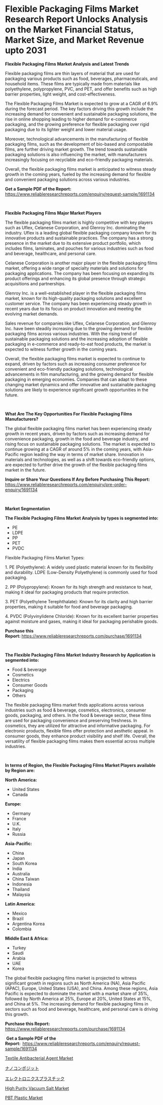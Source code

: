 <p><h1>Flexible Packaging Films Market Research Report Unlocks Analysis on the Market Financial Status, Market Size, and Market Revenue upto 2031</h1></p><p><strong>Flexible Packaging Films Market Analysis and Latest Trends</strong></p>
<p><p>Flexible packaging films are thin layers of material that are used for packaging various products such as food, beverages, pharmaceuticals, and household items. These films are typically made from materials like polyethylene, polypropylene, PVC, and PET, and offer benefits such as high barrier properties, light weight, and cost-effectiveness.</p><p>The Flexible Packaging Films Market is expected to grow at a CAGR of 6.9% during the forecast period. The key factors driving this growth include the increasing demand for convenient and sustainable packaging solutions, the rise in online shopping leading to higher demand for e-commerce packaging, and the growing preference for flexible packaging over rigid packaging due to its lighter weight and lower material usage.</p><p>Moreover, technological advancements in the manufacturing of flexible packaging films, such as the development of bio-based and compostable films, are further driving market growth. The trend towards sustainable packaging solutions is also influencing the market, with manufacturers increasingly focusing on recyclable and eco-friendly packaging materials.</p><p>Overall, the flexible packaging films market is anticipated to witness steady growth in the coming years, fueled by the increasing demand for flexible and convenient packaging solutions across various industries.</p></p>
<p><strong>Get a Sample PDF of the Report:&nbsp;</strong> <a href="https://www.reliableresearchreports.com/enquiry/request-sample/1691134">https://www.reliableresearchreports.com/enquiry/request-sample/1691134</a></p>
<p>&nbsp;</p>
<p><strong>Flexible Packaging Films Major Market Players</strong></p>
<p><p>The flexible packaging films market is highly competitive with key players such as Uflex, Celanese Corporation, and Glenroy Inc. dominating the industry. Uflex is a leading global flexible packaging company known for its innovative products and sustainable practices. The company has a strong presence in the market due to its extensive product portfolio, which includes films, laminates, and pouches for various industries such as food and beverage, healthcare, and personal care.</p><p>Celanese Corporation is another major player in the flexible packaging films market, offering a wide range of specialty materials and solutions for packaging applications. The company has been focusing on expanding its product offerings and enhancing its global presence through strategic acquisitions and partnerships.</p><p>Glenroy Inc. is a well-established player in the flexible packaging films market, known for its high-quality packaging solutions and excellent customer service. The company has been experiencing steady growth in recent years due to its focus on product innovation and meeting the evolving market demands.</p><p>Sales revenue for companies like Uflex, Celanese Corporation, and Glenroy Inc. have been steadily increasing due to the growing demand for flexible packaging films across various industries. With the rising trend of sustainable packaging solutions and the increasing adoption of flexible packaging in e-commerce and ready-to-eat food products, the market is expected to witness further growth in the coming years.</p><p>Overall, the flexible packaging films market is expected to continue to expand, driven by factors such as increasing consumer preference for convenient and eco-friendly packaging solutions, technological advancements in film manufacturing, and the growing demand for flexible packaging in emerging economies. Companies that can adapt to these changing market dynamics and offer innovative and sustainable packaging solutions are likely to experience significant growth opportunities in the future.</p></p>
<p>&nbsp;</p>
<p><strong>What Are The Key Opportunities For Flexible Packaging Films Manufacturers?</strong></p>
<p><p>The global flexible packaging films market has been experiencing steady growth in recent years, driven by factors such as increasing demand for convenience packaging, growth in the food and beverage industry, and rising focus on sustainable packaging solutions. The market is expected to continue growing at a CAGR of around 5% in the coming years, with Asia-Pacific region leading the way in terms of market share. Innovation in materials and technologies, as well as a shift towards eco-friendly options, are expected to further drive the growth of the flexible packaging films market in the future.</p></p>
<p><strong>Inquire or Share Your Questions If Any Before Purchasing This Report:</strong> <a href="https://www.reliableresearchreports.com/enquiry/pre-order-enquiry/1691134">https://www.reliableresearchreports.com/enquiry/pre-order-enquiry/1691134</a></p>
<p>&nbsp;</p>
<p><strong>Market Segmentation</strong></p>
<p><strong>The Flexible Packaging Films Market Analysis by types is segmented into:</strong></p>
<p><ul><li>PE</li><li>LDPE</li><li>PP</li><li>PET</li><li>PVDC</li></ul></p>
<p><p>Flexible Packaging Films Market Types:</p><p>1. PE (Polyethylene): A widely used plastic material known for its flexibility and durability. LDPE (Low-Density Polyethylene) is commonly used for food packaging.</p><p>2. PP (Polypropylene): Known for its high strength and resistance to heat, making it ideal for packaging products that require protection.</p><p>3. PET (Polyethylene Terephthalate): Known for its clarity and high barrier properties, making it suitable for food and beverage packaging.</p><p>4. PVDC (Polyvinylidene Chloride): Known for its excellent barrier properties against moisture and gases, making it ideal for packaging perishable goods.</p></p>
<p><strong>Purchase this Report:&nbsp;</strong><a href="https://www.reliableresearchreports.com/purchase/1691134">https://www.reliableresearchreports.com/purchase/1691134</a></p>
<p>&nbsp;</p>
<p><strong>The Flexible Packaging Films Market Industry Research by Application is segmented into:</strong></p>
<p><ul><li>Food & beverage</li><li>Cosmetics</li><li>Electrics</li><li>Consumer Goods</li><li>Packaging</li><li>Others</li></ul></p>
<p><p>The flexible packaging films market finds applications across various industries such as food & beverage, cosmetics, electronics, consumer goods, packaging, and others. In the food & beverage sector, these films are used for packaging convenience and preserving freshness. In cosmetics, they are utilized for attractive and informative packaging. For electronic products, flexible films offer protection and aesthetic appeal. In consumer goods, they enhance product visibility and shelf life. Overall, the versatility of flexible packaging films makes them essential across multiple industries.</p></p>
<p>&nbsp;</p>
<p><strong>In terms of Region, the Flexible Packaging Films Market Players available by Region are:</strong></p>
<p>
    <p> <strong> North America: </strong>
        <ul>
            <li>United States</li>
            <li>Canada</li>
        </ul>
        </p> 
    <p> <strong> Europe: </strong>
        <ul>
            <li>Germany</li>
            <li>France</li>
            <li>U.K.</li>
            <li>Italy</li>
            <li>Russia</li>
        </ul>
        </p> 
    <p> <strong> Asia-Pacific: </strong>
        <ul>
            <li>China</li>
            <li>Japan</li>
            <li>South Korea</li>
            <li>India</li>
            <li>Australia</li>
            <li>China Taiwan</li>
            <li>Indonesia</li>
            <li>Thailand</li>
            <li>Malaysia</li>
        </ul>
        </p> 
    <p> <strong> Latin America: </strong>
        <ul>
            <li>Mexico</li>
            <li>Brazil</li>
            <li>Argentina Korea</li>
            <li>Colombia</li>
        </ul>
        </p> 
    <p> <strong> Middle East & Africa: </strong>
        <ul>
            <li>Turkey</li>
            <li>Saudi</li>
            <li>Arabia</li>
            <li>UAE</li>
            <li>Korea</li>
        </ul>
    </p>
    </p>
<p><p>The global flexible packaging films market is projected to witness significant growth in regions such as North America (NA), Asia Pacific (APAC), Europe, United States (USA), and China. Among these regions, Asia Pacific is expected to dominate the market with a market share of 35%, followed by North America at 25%, Europe at 20%, United States at 15%, and China at 5%. The increasing demand for flexible packaging films in sectors such as food and beverage, healthcare, and personal care is driving this growth.</p></p>
<p><strong>Purchase this Report: </strong><a href="https://www.reliableresearchreports.com/purchase/1691134">https://www.reliableresearchreports.com/purchase/1691134</a></p>
<p>&nbsp;<strong>Get a Sample PDF of the Report:&nbsp;&nbsp;</strong><a href="https://www.reliableresearchreports.com/enquiry/request-sample/1691134">https://www.reliableresearchreports.com/enquiry/request-sample/1691134</a></p>
<p><strong></strong></p>
<p><p><a href="https://issuu.com/reportprime-2/docs/textile-antibacterial-agent-market-size-2030.pptx">Textile Antibacterial Agent Market</a></p><p><a href="https://github.com/wkuactfdzwizk06/Market-Research-Report-List-1/blob/main/8947657192423.md">ナノコンポジット</a></p><p><a href="https://github.com/lrlmopnhwd79300/Market-Research-Report-List-1/blob/main/7089732192424.md">エレクトロニクスプラスチック</a></p><p><a href="https://issuu.com/reportprime-2/docs/high-purity-vacuum-salt-market-size-2030.pptx">High Purity Vacuum Salt Market</a></p><p><a href="https://github.com/joannagoyvaerts/Market-Research-Report-List-1/blob/main/pbt-plastic-market.md">PBT Plastic Market</a></p></p>